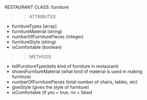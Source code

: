 RESTAURANT CLASS: furniture
>>  ATTRIBUTES
- furnitureTypes [array]
- furnitureMaterial (string)
- numberOfFurniturePieces (integer)
- furnitureStyle (string)
- isComfortable (boolean)




>>METHODS
- tellFurnitureType(tells kind of furniture in restaurant)
- showsFurnitureMaterial (what kind of material is used in making furniture)
- numberOfFurniturePieces (total number of chairs, tables, etc)
- giveStyle (gives the style of furniture)
- isComfortable (if yes = true, no = false)
